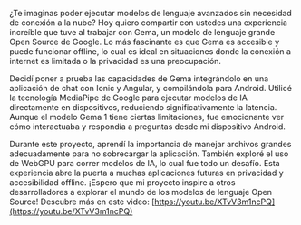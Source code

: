 ¿Te imaginas poder ejecutar modelos de lenguaje avanzados sin necesidad de conexión a la nube? Hoy quiero compartir con ustedes una experiencia increíble que tuve al trabajar con Gema, un modelo de lenguaje grande Open Source de Google. Lo más fascinante es que Gema es accesible y puede funcionar offline, lo cual es ideal en situaciones donde la conexión a internet es limitada o la privacidad es una preocupación.

Decidí poner a prueba las capacidades de Gema integrándolo en una aplicación de chat con Ionic y Angular, y compilándola para Android. Utilicé la tecnología MediaPipe de Google para ejecutar modelos de IA directamente en dispositivos, reduciendo significativamente la latencia. Aunque el modelo Gema 1 tiene ciertas limitaciones, fue emocionante ver cómo interactuaba y respondía a preguntas desde mi dispositivo Android.

Durante este proyecto, aprendí la importancia de manejar archivos grandes adecuadamente para no sobrecargar la aplicación. También exploré el uso de WebGPU para correr modelos de IA, lo cual fue todo un desafío. Esta experiencia abre la puerta a muchas aplicaciones futuras en privacidad y accesibilidad offline. ¡Espero que mi proyecto inspire a otros desarrolladores a explorar el mundo de los modelos de lenguaje Open Source! Descubre más en este video: [https://youtu.be/XTvV3m1ncPQ](https://youtu.be/XTvV3m1ncPQ)